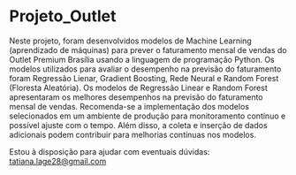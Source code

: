 # Projeto_Outlet
Neste projeto, foram desenvolvidos modelos de Machine Learning (aprendizado de máquinas) para prever o faturamento mensal de vendas do Outlet Premium Brasília usando a linguagem de programação Python. Os modelos utilizados para avaliar o desempenho na previsão do faturamento foram Regressão Lienar, Gradient Boosting, Rede Neural e Random Forest (Floresta Aleatória).  Os modelos de Regressão Linear e Random Forest apresentaram os melhores desempenhos na previsão do faturamento mensal de vendas. Recomenda-se a implementação dos modelos selecionados em um ambiente de produção para monitoramento contínuo e possível ajuste com o tempo. Além disso, a coleta e inserção de dados adicionais podem contribuir para melhorias contínuas nos modelos.

Estou à disposição para ajudar com eventuais dúvidas: tatiana.lage28@gmail.com 
